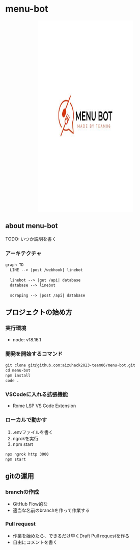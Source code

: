 # menu-bot
<p align="center">
  <picture>
  <source media="(prefers-color-scheme: dark)" srcset="readme-material/icon_w_trans.png" width="300" >
  <img src="readme-material/icon.jpg" alt="readme-material/icon.jpg"width="300" height="600">
    </picture>
</p>

## about menu-bot

TODO: いつか説明を書く

### アーキテクチャ

```mermaid
graph TD
  LINE --> |post /webhook| linebot

  linebot --> |get /api| database
  database --> linebot
  
  scraping --> |post /api| database
```

## プロジェクトの始め方

### 実行環境

- node: v18.16.1

### 開発を開始するコマンド

```
git clone git@github.com:aizuhack2023-team06/menu-bot.git
cd menu-bot
npm install
code .
```

### VSCodeに入れる拡張機能

- Rome LSP VS Code Extension

### ローカルで動かす

1. .envファイルを書く
1. ngrokを実行
1. npm start

```
npx ngrok http 3000
npm start
```

## gitの運用

### branchの作成

- GitHub Flow的な
- 適当な名前のbranchを作って作業する

### Pull request

- 作業を始めたら、できるだけ早くDraft Pull requestを作る
- 自由にコメントを書く
